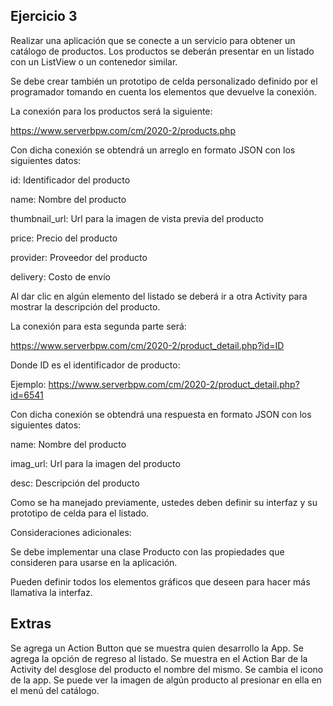 ## Ejercicio 3
Realizar una aplicación que se conecte a un servicio para obtener un catálogo de productos. Los productos se deberán presentar en un listado con un ListView o un contenedor similar.

Se debe crear también un prototipo de celda personalizado definido por el programador tomando en cuenta los elementos que devuelve la conexión.

La conexión para los productos será la siguiente:

https://www.serverbpw.com/cm/2020-2/products.php

Con dicha conexión se obtendrá un arreglo en formato JSON con los siguientes datos:

id: Identificador del producto

name: Nombre del producto

thumbnail_url: Url para la imagen de vista previa del producto

price: Precio del producto

provider: Proveedor del producto

delivery: Costo de envío


Al dar clic en algún elemento del listado se deberá ir a otra Activity para mostrar la descripción del producto.

La conexión para esta segunda parte será:

https://www.serverbpw.com/cm/2020-2/product_detail.php?id=ID

Donde ID es el identificador de producto:

Ejemplo: https://www.serverbpw.com/cm/2020-2/product_detail.php?id=6541

Con dicha conexión se obtendrá una respuesta en formato JSON con los siguientes datos:

name: Nombre del producto

imag_url: Url para la imagen del producto

desc: Descripción del producto

Como se ha manejado previamente, ustedes deben definir su interfaz y su prototipo de celda para el listado.

Consideraciones adicionales:

Se debe implementar una clase Producto con las propiedades que consideren para usarse en la aplicación.

Pueden definir todos los elementos gráficos que deseen para hacer más llamativa la interfaz.

## Extras
Se agrega un Action Button que se muestra quien desarrollo la App.
Se agrega la opción de regreso al listado.
Se muestra en el Action Bar de la Activity del desglose del producto el nombre del mismo.
Se cambia el icono de la app.
Se puede ver la imagen de algún producto al presionar en ella en el menú del catálogo.